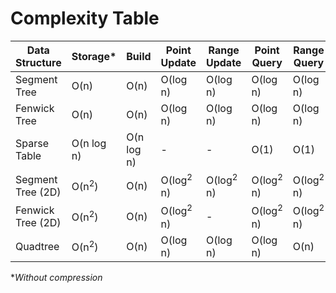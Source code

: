 # Complexity Table

Data Structure | Storage* | Build | Point Update | Range Update | Point Query | Range Query
--- | --- | --- | --- | --- | --- | ---
Segment Tree | O(n) | O(n) | O(log n) | O(log n) | O(log n) | O(log n)
Fenwick Tree | O(n) | O(n) | O(log n) | O(log n) | O(log n) | O(log n)
Sparse Table | O(n log n) | O(n log n) | - | - | O(1) | O(1)
Segment Tree (2D) | O(n<sup>2</sup>) | O(n) | O(log<sup>2</sup> n) | O(log<sup>2</sup> n) | O(log<sup>2</sup> n) | O(log<sup>2</sup> n)
Fenwick Tree (2D) | O(n<sup>2</sup>) | O(n) | O(log<sup>2</sup> n) | - | O(log<sup>2</sup> n) | O(log<sup>2</sup> n)
Quadtree | O(n<sup>2</sup>) | O(n) | O(log n) | O(log n) | O(log n) | O(n)

*_Without compression_
